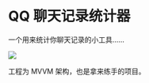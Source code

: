 # QQ 聊天记录统计器

一个用来统计你聊天记录的小工具……

![](https://i.bmp.ovh/imgs/2021/08/65f496ba5ad1671e.png)

工程为 MVVM 架构，也是拿来练手的项目。

